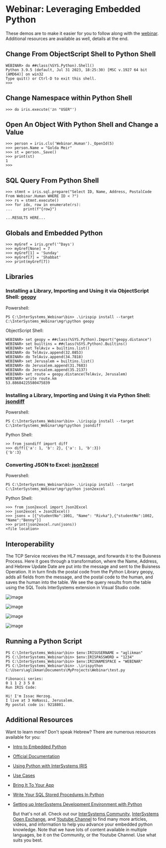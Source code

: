 # Webinar: Leveraging Embedded Python

These demos are to make it easier for you to follow along with the [webinar](https://youtu.be/shr7yMRj83Q?si=UzgGqLaV65fJ5mny). Additional resources are available as well, details at the end.

## Change From ObjectScript Shell to Python Shell

```
WEBINAR> do ##class(%SYS.Python).Shell()
Python 3.9.5 (default, Jul 31 2023, 18:25:30) [MSC v.1927 64 bit (AMD64)] on win32
Type quit() or Ctrl-D to exit this shell.
>>> 
```

## Change Namespace within Python Shell
```
>>> do iris.execute('zn "USER"')
```

## Open An Object With Python Shell and Change a Value

```
>>> person = iris.cls('Webinar.Human')._OpenId(5)
>>> person.Name = "Golda Meir"
>>> st = person._Save()
>>> print(st)
1
>>>
```

## SQL Query From Python Shell
```
>>> stmnt = iris.sql.prepare("Select ID, Name, Address, PostalCode From Webinar.Human WHERE ID < ?")
>>> rs = stmnt.execute()
>>> for idx, row in enumerate(rs):
...     print(f"{row}")

...RESULTS HERE...

```

## Globals and Embedded Python
```
>>> myGref = iris.gref('^Days')
>>> myGref[None] = 7
>>> myGref[1] = 'Sunday'
>>> myGref[7] = 'Shabbat'
>>> print(myGref[7])
```

## Libraries

### Installing a Library, Importing and Using it via ObjectScript Shell: [geopy](https://pypi.org/project/geopy/) 

Powershell:
```
PS C:\InterSystems_Webinar\bin> .\irispip install --target C:\InterSystems_Webinar\mgr\python geopy
```

ObjectScript Shell:
```
WEBINAR> set geopy = ##class(%SYS.Python).Import("geopy.distance")
WEBINAR> set builtins = ##class(%SYS.Python).Builtins()
WEBINAR> set TelAviv = builtins.list()
WEBINAR> do TelAviv.append(32.0853)
WEBINAR> do TelAviv.append(34.7818)
WEBINAR> set Jerusalem = builtins.list()
WEBINAR> do Jerusalem.append(31.7683)
WEBINAR> do Jerusalem.append(35.2137)
WEBINAR> set route = geopy.distance(TelAviv, Jerusalem)
WEBINAR> write route.km
53.88684225580475839
```

### Installing a Library, Importing and Using it via Python Shell: [jsondiff](https://pypi.org/project/jsondiff/)

Powershell:
```
PS C:\InterSystems_Webinar\bin> .\irispip install --target C:\InterSystems_Webinar\mgr\python jsondiff
```

Python Shell:
```
>> from jsondiff import diff
>>> diff({'a': 1, 'b': 2}, {'a': 1, 'b':3})
{'b':3}
```

### Converting JSON to Excel: [json2excel](https://pypi.org/project/json2excel/)

Powershell:
```
PS C:\InterSystems_Webinar\bin> .\irispip install --target C:\InterSystems_Webinar\mgr\python json2excel
```

Python Shell:
```
>>> from json2excel import Json2Excel
>>> json2excel = Json2Excel()
>>> jsons = [{"studentNo":1001, "Name": "Rivka"},{"studentNo":1002, "Name":"Benny"}]
>>> print(json2excel.run(jsons))
<file location>
```

## Interoperability

The TCP Service receives the HL7 message, and forwards it to the Buisness Process. Here it goes through a transformation, where the Name, Address, and Hebrew Update Date are put into the message and sent to the Buisness Operation. It in turn finds the postal code from the Python Library geopy, adds all fields from the message, and the postal code to the human, and saves the human into the table. We see the query results from the table using the SQL Tools InterSystems extension in Visual Studio code.

![image](https://github.com/Ari-Glikman/Webinar-Leveraging-Embedded-Python/assets/73805987/dde41ec2-6b87-4200-b862-ee4f7e4f4ce6)

![image](https://github.com/Ari-Glikman/Webinar-Leveraging-Embedded-Python/assets/73805987/9c9d9c6c-30b0-4fee-8bf7-cc6ddfbee4da)

![image](https://github.com/Ari-Glikman/Webinar-Leveraging-Embedded-Python/assets/73805987/c787b3e8-61cd-473e-aa82-b32551ead6b8)

![image](https://github.com/Ari-Glikman/Webinar-Leveraging-Embedded-Python/assets/73805987/a56c2bb6-ae22-46d9-a3b7-dad85588a132)



## Running a Python Script
```
PS C:\InterSystems_Webinar\bin> $env:IRISUSERNAME = "aglikman"
PS C:\InterSystems_Webinar\bin> $env:IRISPASSWORD = "1234"
PS C:\InterSystems_Webinar\bin> $env:IRISNAMESPACE = "WEBINAR"
PS C:\InterSystems_Webinar\bin> .\irispython C:\Users\aglikman\Documents\MyProjects\Webinar\test.py

Fibonacci series:
0 1 1 2 3 5 8 
Run IRIS Code:

Hi! I'm Issac Herzog.
I live at 3 HaNassi, Jerusalem.
My postal code is: 9218801.
```

## Additional Resources

Want to learn more? Don't speak Hebrew? There are numerous resources available for you:
- [Intro to Embedded Python](https://community.intersystems.com/post/video-introduction-embedded-python)
- [Official Documentation](https://docs.intersystems.com/irislatest/csp/docbook/DocBook.UI.Page.cls?KEY=AFL_epython)
- [Using Python with InterSystems IRIS](https://community.intersystems.com/post/video-using-python-intersystems-iris)
- [Use Cases](https://community.intersystems.com/post/video-embedded-python-use-cases)
- [Bring It To Your App](https://community.intersystems.com/post/video-embedded-python-bring-python-ecosystem-your-objectscript-app)
- [Write Your SQL Stored Procedures In Python](https://community.intersystems.com/post/new-video-embedding-python-sql-write-your-stored-procedures-python)
- [Setting up InterSystems Development Environment with Python](https://www.youtube.com/watch?v=9sR6_f8uNHc)

  But that's not all. Check out our [InterSystems Community](https://community.intersystems.com/tags/embedded-python), [InterSystems Open Exchange](https://openexchange.intersystems.com/?search=embedded%20python&sort=r), and [Youtube Channel](https://www.youtube.com/@InterSystemsCorp/search?query=embedded%20python) to find many more articles, videos, and information to help you advance your embedded python knowledge. Note that we have lots of content available in multiple languages, be it on the Community, or the Youtube Channel. Use what suits you best.
